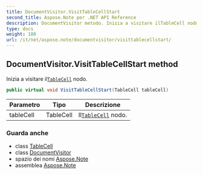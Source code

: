 ```yaml
---
title: DocumentVisitor.VisitTableCellStart
second_title: Aspose.Note per .NET API Reference
description: DocumentVisitor metodo. Inizia a visitare ilTableCell nodo.
type: docs
weight: 180
url: /it/net/aspose.note/documentvisitor/visittablecellstart/
---
```

## DocumentVisitor.VisitTableCellStart method

Inizia a visitare il[`TableCell`](../../tablecell/) nodo.

```csharp
public virtual void VisitTableCellStart(TableCell tableCell)
```

| Parametro | Tipo | Descrizione |
| --- | --- | --- |
| tableCell | TableCell | Il[`TableCell`](../../tablecell/) nodo. |

### Guarda anche

* class [TableCell](../../tablecell/)
* class [DocumentVisitor](../)
* spazio dei nomi [Aspose.Note](../../documentvisitor/)
* assemblea [Aspose.Note](../../../)


